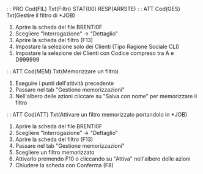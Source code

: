  :  : PRO Cod(FIL) Txt(Filtri) STAT(00) RESP(ARRSTE)
 :  : ATT Cod(GES) Txt(Gestire il filtro di *JOB)
01. Aprire la scheda del file BRENTI0F
02. Scegliere "Interrogazione" -> "Dettaglio"
03. Aprire la scheda del filtro (F13)
04. Impostare la selezione solo dei Clienti (Tipo Ragione Sociale CLI)
05. Impostare la selezione dei Clienti con Codice compreso tra A e D999999

 :  : ATT Cod(MEM) Txt(Memorizzare un filtro)
01. Eseguire i punti dell'attività precedente
02. Passare nel tab "Gestione memorizzazioni"
03. Nell'albero delle azioni cliccare su "Salva con nome" per memorizzare il filtro

 :  : ATT Cod(ATT) Txt(Attivare un filtro memorizzato portandolo in *JOB)
01. Aprire la scheda del file BRENTI0F
02. Scegliere "Interrogazione" -> "Dettaglio"
03. Aprire la scheda del filtro (F13)
04. Passare nel tab "Gestione memorizzazioni"
05. Scegliere un filtro memorizzato
06. Attivarlo premendo F10 o cliccando su "Attiva" nell'albero delle azioni
07. Chiudere la scheda con Conferma (F8)
